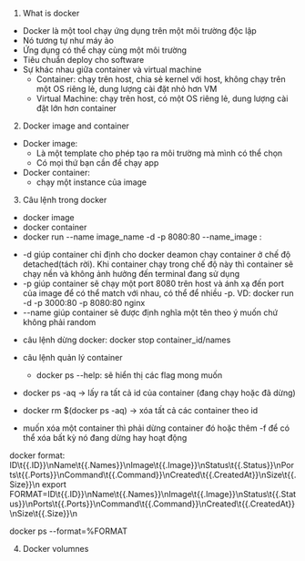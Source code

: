 1. What is docker

- Docker là một tool chạy ứng dụng trên một môi trường độc lập
- Nó tương tự như máy ảo
- Ứng dụng có thể chạy cùng một môi trường
- Tiêu chuẩn deploy cho software
- Sự khác nhau giữa container và virtual machine
  - Container: chạy trên host, chia sẻ kernel với host, không chạy trên một OS riêng lẻ, dung lượng cài đặt nhỏ hơn VM
  - Virtual Machine: chạy trên host, có một OS riêng lẻ, dung lượng cài đặt lớn hơn container

2. Docker image and container

- Docker image:
  - Là một template cho phép tạo ra môi trường mà mình có thể chọn
  - Có mọi thứ bạn cần để chạy app
- Docker container:
  - chạy một instance của image

3. Câu lệnh trong docker

- docker image
- docker container
- docker run --name image_name -d -p 8080:80 --name_image :

* -d giúp container chỉ định cho docker deamon chạy container ở chế độ detached(tách rời). Khi container chạy trong chế độ này thì container sẽ chạy nền và không ảnh hưởng đến terminal đang sử dụng
* -p giúp container sẽ chạy một port 8080 trên host và ánh xạ đến port của image để có thể match với nhau, có thể để nhiều -p. VD: docker run -d -p 3000:80 -p 8080:80 nginx
* --name giúp container sẽ được định nghĩa một tên theo ý muốn chứ không phải random

- câu lệnh dừng docker: docker stop container_id/names
- câu lệnh quản lý container

  - docker ps --help: sẽ hiển thị các flag mong muốn

- docker ps -aq -> lấy ra tất cả id của container (đang chạy hoặc đã dừng)
- docker rm $(docker ps -aq) -> xóa tất cả các container theo id
- muốn xóa một container thì phải dừng container đó hoặc thêm -f để có thể xóa bất kỳ nó đang dừng hay hoạt động

docker format: ID\t{{.ID}}\nName\t{{.Names}}\nImage\t{{.Image}}\nStatus\t{{.Status}}\nPorts\t{{.Ports}}\nCommand\t{{.Command}}\nCreated\t{{.CreatedAt}}\nSize\t{{.Size}}\n
export FORMAT=ID\t{{.ID}}\nName\t{{.Names}}\nImage\t{{.Image}}\nStatus\t{{.Status}}\nPorts\t{{.Ports}}\nCommand\t{{.Command}}\nCreated\t{{.CreatedAt}}\nSize\t{{.Size}}\n

docker ps --format=%FORMAT

4. Docker volumnes
